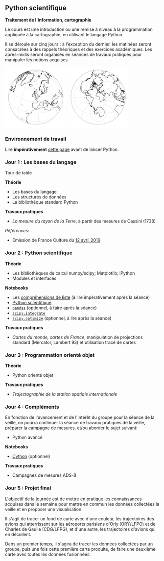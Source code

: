 ## Python scientifique
**Traitement de l'information, cartographie**

Le cours est une introduction ou une remise à niveau à la programmation appliquée à la cartographie, en utilisant le langage Python.

Il se déroule sur cinq jours : à l'exception du dernier, les matinées seront consacrées à des rappels théoriques et des exercices académiques. Les après-midis seront organisés en séances de travaux pratiques pour manipuler les notions acquises.

<img src="./extra/nearside.png" width='200px' height='200px'/> <img src="./extra/stereographic.png" width='200px' height='200px'/>

### Environnement de travail

Lire **impérativement** [cette page](environment.md) avant de lancer Python.

### Jour 1 : Les bases du langage

Tour de table

**Théorie**

- Les bases du langage
- Les structures de données
- La bibliothèque standard Python

**Travaux pratiques**

- *La mesure du rayon de la Terre*, à partir des mesures de Cassini (1738)

*Références*:

- Émission de France Culture du [12 avril 2016](https://www.franceculture.fr/emissions/la-fabrique-de-l-histoire/cartes-24-les-cassini-carte-sur-table)

### Jour 2 : Python scientifique

**Théorie**

- Les bibliothèques de calcul numpy/scipy; Matplotlib; iPython
- Modules et interfaces

**Notebooks**

- Les [compréhensions de liste](./notebooks/00-list-comprehensions.ipynb) (à lire impérativement après la séance)
- [Python scientifique](./notebooks/01-scientific-python.ipynb)
- [`pandas`](./notebooks/02-pandas.ipynb) (optionnel, à faire après la séance)
- [`scipy.integrate`](./notebooks/03-scipy-integrate.ipynb)
- [`scipy.optimize`](./notebooks/04-scipy-optimize.ipynb) (optionnel, à lire après la séance)

**Travaux pratiques**

- *Cartes du monde, cartes de France*; manipulation de projections standard (Mercator, Lambert 93) et utilisation tracé de cartes

### Jour 3 : Programmation orienté objet

**Théorie**

- Python orienté objet

**Travaux pratiques**

- *Trajectographie de la station spatiale internationale*

### Jour 4 : Compléments

En fonction de l'avancement et de l'intérêt du groupe pour la séance de la veille, on pourra continuer la séance de travaux pratiques de la veille, préparer la campagne de mesures, et/ou aborder le sujet suivant:

- Python avancé

**Notebooks**

- [Cython](./notebooks/05-cython.ipynb) (optionnel)

**Travaux pratiques**

- Campagnes de mesures ADS-B

### Jour 5 : Projet final

L'objectif de la journée est de mettre en pratique les connaissances acquises dans le semaine pour mettre en commun les données collectées la veille et en proposer une visualisation.

Il s'agit de tracer un fond de carte avec d'une couleur, les trajectoires des avions qui atterrissent sur les aéroports parisiens d'Orly (ORY/LFPO) et de Charles de Gaulle (CDG/LFPG), et d'une autre, les trajectoires d'avions qui en décollent.

Dans un premier temps, il s'agira de tracer les données collectées par un groupe, puis une fois cette première carte produite, de faire une deuxième carte avec toutes les données fusionnées.

